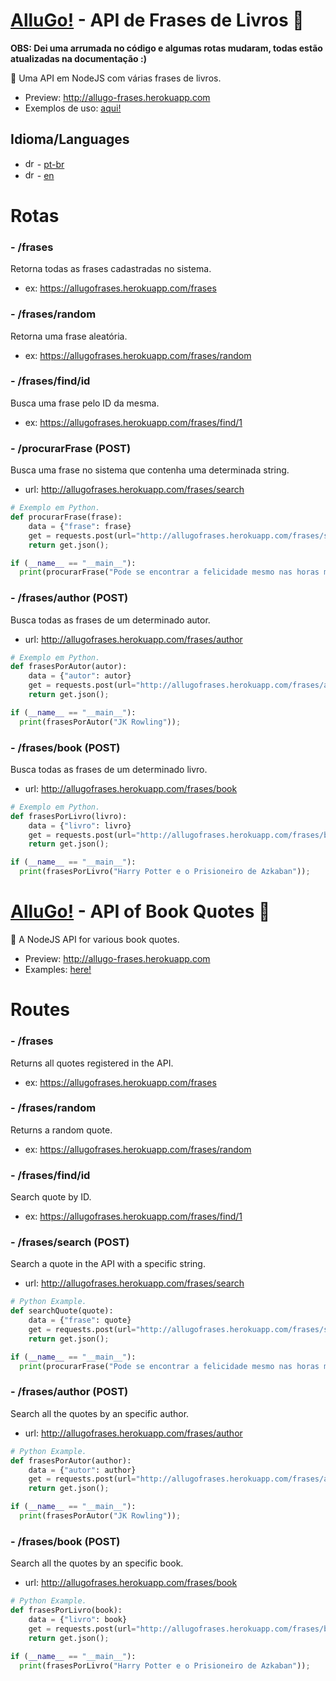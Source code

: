 # <a href="http://instagram.com/allugo_app">AlluGo!</a> - API de Frases de Livros :book:

<b>OBS: Dei uma arrumada no código e algumas rotas mudaram, todas estão atualizadas na documentação :)</b>

:pencil: Uma API em NodeJS com várias frases de livros.
- Preview: <a href="http://allugo-frases.herokuapp.com">http://allugo-frases.herokuapp.com</a>
- Exemplos de uso: <a href="https://github.com/allugo/Frases-Livros-API/tree/master/exemplos">aqui!</a>

## Idioma/Languages
- <img src="https://github.com/google/region-flags/blob/gh-pages/png/BR.png" alt="drawing" width="15"/> - [pt-br](#rotas)
- <img src="https://github.com/google/region-flags/blob/gh-pages/png/US.png" alt="drawing" width="15"/> - [en](#routes)

# Rotas

### - /frases
  Retorna todas as frases cadastradas no sistema.
  - ex: <a href="https://allugofrases.herokuapp.com/frases">https://allugofrases.herokuapp.com/frases</a>

### - /frases/random
  Retorna uma frase aleatória.
  - ex: <a href="https://allugofrases.herokuapp.com/frases/random">https://allugofrases.herokuapp.com/frases/random</a>

### - /frases/find/id
  Busca uma frase pelo ID da mesma.
  - ex: <a href="https://allugofrases.herokuapp.com/frases/find/1">https://allugofrases.herokuapp.com/frases/find/1</a>
  
### - /procurarFrase (POST)
  Busca uma frase no sistema que contenha uma determinada string.
  - url: <a href="javascript:void(0)">http://allugofrases.herokuapp.com/frases/search</a>
```py
# Exemplo em Python.
def procurarFrase(frase):
    data = {"frase": frase}
    get = requests.post(url="http://allugofrases.herokuapp.com/frases/search", json=data, headers={'Content-Type': "application/json", 'Accept': "application/json"});
    return get.json();

if (__name__ == "__main__"):
  print(procurarFrase("Pode se encontrar a felicidade mesmo nas horas mais sombrias"));
```

### - /frases/author (POST)
  Busca todas as frases de um determinado autor.
  - url: <a href="javascript:void(0)">http://allugofrases.herokuapp.com/frases/author</a>
```py
# Exemplo em Python.
def frasesPorAutor(autor):
    data = {"autor": autor}
    get = requests.post(url="http://allugofrases.herokuapp.com/frases/author", json=data, headers={'Content-Type': "application/json", 'Accept': "application/json"});
    return get.json();

if (__name__ == "__main__"):
  print(frasesPorAutor("JK Rowling"));
```

### - /frases/book (POST)
  Busca todas as frases de um determinado livro.
  - url: <a href="javascript:void(0)">http://allugofrases.herokuapp.com/frases/book</a>
```py
# Exemplo em Python.
def frasesPorLivro(livro):
    data = {"livro": livro}
    get = requests.post(url="http://allugofrases.herokuapp.com/frases/book", json=data, headers={'Content-Type': "application/json", 'Accept': "application/json"});
    return get.json();

if (__name__ == "__main__"):
  print(frasesPorLivro("Harry Potter e o Prisioneiro de Azkaban"));
```

# <a href="http://instagram.com/allugo_app">AlluGo!</a> - API of Book Quotes :book:
:pencil: A NodeJS API for various book quotes.
- Preview: <a href="http://allugo-frases.herokuapp.com">http://allugo-frases.herokuapp.com</a>
- Examples: <a href="https://github.com/allugo/Frases-Livros-API/tree/master/exemplos">here!</a>


# Routes

### - /frases
  Returns all quotes registered in the API.
  - ex: <a href="https://allugofrases.herokuapp.com/frases">https://allugofrases.herokuapp.com/frases</a>

### - /frases/random
  Returns a random quote.
  - ex: <a href="https://allugofrases.herokuapp.com/frases/random">https://allugofrases.herokuapp.com/frases/random</a>

### - /frases/find/id
  Search quote by ID.
  - ex: <a href="https://allugofrases.herokuapp.com/frases/find/1">https://allugofrases.herokuapp.com/frases/find/1</a>
  
### - /frases/search (POST)
  Search a quote in the API with a specific string.
  - url: <a href="javascript:void(0)">http://allugofrases.herokuapp.com/frases/search</a>
```py
# Python Example.
def searchQuote(quote):
    data = {"frase": quote}
    get = requests.post(url="http://allugofrases.herokuapp.com/frases/search", json=data, headers={'Content-Type': "application/json", 'Accept': "application/json"});
    return get.json();

if (__name__ == "__main__"):
  print(procurarFrase("Pode se encontrar a felicidade mesmo nas horas mais sombrias"));
```

### - /frases/author (POST)
  Search all the quotes by an specific author.
  - url: <a href="javascript:void(0)">http://allugofrases.herokuapp.com/frases/author</a>
```py
# Python Example.
def frasesPorAutor(author):
    data = {"autor": author}
    get = requests.post(url="http://allugofrases.herokuapp.com/frases/author", json=data, headers={'Content-Type': "application/json", 'Accept': "application/json"});
    return get.json();

if (__name__ == "__main__"):
  print(frasesPorAutor("JK Rowling"));
```

### - /frases/book (POST)
  Search all the quotes by an specific book.
  - url: <a href="javascript:void(0)">http://allugofrases.herokuapp.com/frases/book</a>
```py
# Python Example.
def frasesPorLivro(book):
    data = {"livro": book}
    get = requests.post(url="http://allugofrases.herokuapp.com/frases/book", json=data, headers={'Content-Type': "application/json", 'Accept': "application/json"});
    return get.json();

if (__name__ == "__main__"):
  print(frasesPorLivro("Harry Potter e o Prisioneiro de Azkaban"));
```
